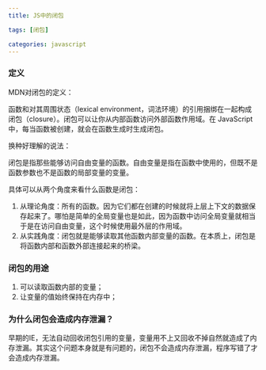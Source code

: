 ```yaml
---
title: JS中的闭包

tags: [闭包]

categories: javascript
---
```


### 定义

MDN对闭包的定义：

函数和对其周围状态（lexical environment，词法环境）的引用捆绑在一起构成闭包（closure）。闭包可以让你从内部函数访问外部函数作用域。在 JavaScript 中，每当函数被创建，就会在函数生成时生成闭包。



换种好理解的说法：

闭包是指那些能够访问自由变量的函数。自由变量是指在函数中使用的，但既不是函数参数也不是函数的局部变量的变量。



具体可以从两个角度来看什么函数是闭包：

1. 从理论角度：所有的函数。因为它们都在创建的时候就将上层上下文的数据保存起来了。哪怕是简单的全局变量也是如此，因为函数中访问全局变量就相当于是在访问自由变量，这个时候使用最外层的作用域。
2. 从实践角度：闭包就是能够读取其他函数内部变量的函数。在本质上，闭包是将函数内部和函数外部连接起来的桥梁。



### 闭包的用途

1. 可以读取函数内部的变量；
2. 让变量的值始终保持在内存中；



### 为什么闭包会造成内存泄漏？

早期的IE，无法自动回收闭包引用的变量，变量用不上又回收不掉自然就造成了内存泄漏。其实这个问题本身就是有问题的，闭包不会造成内存泄漏，程序写错了才会造成内存泄漏。